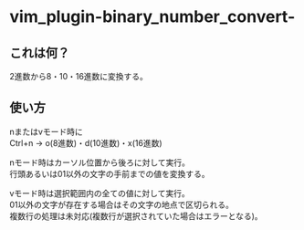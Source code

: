 # vim_plugin-binary_number_convert-

## これは何？
2進数から8・10・16進数に変換する。

## 使い方
nまたはvモード時に  
Ctrl+n → o(8進数)・d(10進数)・x(16進数)

nモード時はカーソル位置から後ろに対して実行。  
行頭あるいは01以外の文字の手前までの値を変換する。

vモード時は選択範囲内の全ての値に対して実行。  
01以外の文字が存在する場合はその文字の地点で区切られる。  
複数行の処理は未対応(複数行が選択されていた場合はエラーとなる)。
